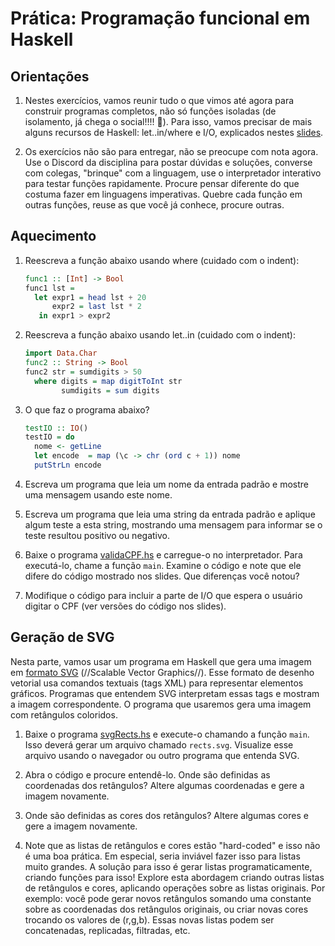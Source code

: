 # Prática: Programação funcional em Haskell


## Orientações

1. Nestes exercícios, vamos reunir tudo o que vimos até agora para construir programas completos, não só funções isoladas (de isolamento, já chega o social!!!! :see_no_evil:). Para isso, vamos precisar de mais alguns recursos de Haskell: let..in/where e I/O, explicados nestes [slides](https://docs.google.com/presentation/d/1X3hITYqBAuAtXhNdvEOFpknYbjRZsGg80c5-ITXar_Y/edit?usp=sharing).


2. Os exercícios não são para entregar, não se preocupe com nota agora. Use o Discord da disciplina para postar dúvidas e soluções, converse com colegas, "brinque" com a linguagem, use o interpretador interativo para testar funções rapidamente. Procure pensar diferente do que costuma fazer em linguagens imperativas. Quebre cada função em outras funções, reuse as que você já conhece, procure outras. 


## Aquecimento

1. Reescreva a função abaixo usando where (cuidado com o indent):
   ```haskell
   func1 :: [Int] -> Bool
   func1 lst =
     let expr1 = head lst + 20
         expr2 = last lst * 2
      in expr1 > expr2
   ```

2. Reescreva a função abaixo usando let..in (cuidado com o indent):
   ```haskell
   import Data.Char
   func2 :: String -> Bool
   func2 str = sumdigits > 50
     where digits = map digitToInt str
           sumdigits = sum digits
   ```

3. O que faz o programa abaixo?
   ```haskell
   testIO :: IO()
   testIO = do
     nome <- getLine
     let encode  = map (\c -> chr (ord c + 1)) nome
     putStrLn encode
   ```

4. Escreva um programa que leia um nome da entrada padrão e mostre uma mensagem usando este nome.

5. Escreva um programa que leia uma string da entrada padrão e aplique algum teste a esta string, mostrando uma mensagem para informar se o teste resultou positivo ou negativo.


6. Baixe o programa [validaCPF.hs](validaCPF.hs) e carregue-o no interpretador. Para executá-lo, chame a função `main`.  Examine o código e note que ele difere do código mostrado nos slides. Que diferenças você notou?

7. Modifique o código para incluir a parte de I/O que espera o usuário digitar o CPF (ver versões do código nos slides).

   

## Geração de SVG

Nesta parte, vamos usar um programa em Haskell que gera uma imagem em [formato SVG](https://www.w3schools.com/graphics/svg_intro.asp) (//Scalable Vector Graphics//).  Esse formato de desenho vetorial usa comandos textuais (tags XML) para representar elementos gráficos. Programas que entendem SVG interpretam essas tags e mostram a imagem correspondente. O programa que usaremos gera uma imagem com retângulos coloridos.

1. Baixe o programa [svgRects.hs](svgRects.hs) e execute-o chamando a função `main`. Isso deverá gerar um arquivo chamado `rects.svg`. Visualize esse arquivo usando o navegador ou outro programa que entenda SVG.

2. Abra o código e procure entendê-lo. Onde são definidas as coordenadas dos retângulos? Altere algumas coordenadas e gere a imagem novamente.

3. Onde são definidas as cores dos retângulos? Altere algumas cores e gere a imagem novamente.

4. Note que as listas de retângulos e cores estão "hard-coded" e isso não é uma boa prática. Em especial, seria inviável fazer isso para listas muito grandes. A solução para isso é gerar listas programaticamente, criando funções para isso! Explore esta abordagem criando outras listas de retângulos e cores, aplicando operações sobre as listas originais. Por exemplo: você pode gerar novos retângulos somando uma constante sobre as coordenadas dos retângulos originais, ou criar novas cores trocando os valores de (r,g,b). Essas novas listas podem ser concatenadas, replicadas, filtradas, etc. 


 



